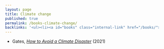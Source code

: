 ```yaml
---
layout: page
title: Climate change
published: true
permalink: /books-climate-change/
backlinks: '<ul><li><a id="books" class="internal-link" href="/books/">Books</a></li></ul>'
---
```


* Gates, _<a id="gates-climate-disaster" class="internal-link" href="/gates-climate-disaster/">How to Avoid a Climate Disaster</a>_ (2021) 

